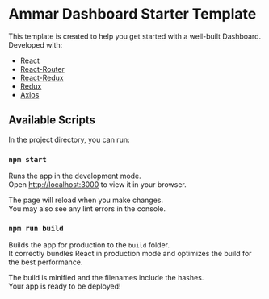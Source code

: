 # Ammar Dashboard Starter Template

This template is created to help you get started with a well-built Dashboard.\
Developed with:

- [React](https://reactjs.org/)
- [React-Router](https://reactrouter.com/)
- [React-Redux](https://react-redux.js.org/)
- [Redux](https://redux.js.org/)
- [Axios](https://github.com/axios/axios)

## Available Scripts

In the project directory, you can run:

### `npm start`

Runs the app in the development mode.\
Open [http://localhost:3000](http://localhost:3000) to view it in your browser.

The page will reload when you make changes.\
You may also see any lint errors in the console.

### `npm run build`

Builds the app for production to the `build` folder.\
It correctly bundles React in production mode and optimizes the build for the best performance.

The build is minified and the filenames include the hashes.\
Your app is ready to be deployed!
